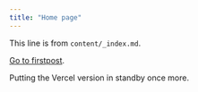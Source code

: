 ```yaml
---
title: "Home page"
---
```


This line is from `content/_index.md`.

[Go to firstpost](/firstpost/).

Putting the Vercel version in standby once more.
